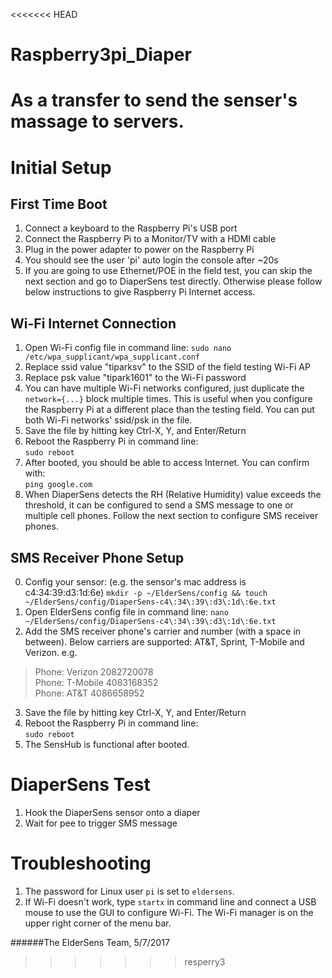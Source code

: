 <<<<<<< HEAD
# Raspberry3pi_Diaper
As a transfer to send the senser's massage to servers.
=======
Initial Setup
=============

First Time Boot
---------------
1. Connect a keyboard to the Raspberry Pi's USB port
2. Connect the Raspberry Pi to a Monitor/TV with a HDMI cable
3. Plug in the power adapter to power on the Raspberry Pi
4. You should see the user 'pi' auto login the console after ~20s
5. If you are going to use Ethernet/POE in the field test, you can skip the
   next section and go to DiaperSens test directly. Otherwise please follow
   below instructions to give Raspberry Pi Internet access.

Wi-Fi Internet Connection
-------------------------
1. Open Wi-Fi config file in command line:
`sudo nano /etc/wpa_supplicant/wpa_supplicant.conf`
2. Replace ssid value "tiparksv" to the SSID of the field testing Wi-Fi AP
3. Replace psk value "tipark1601" to the Wi-Fi password
4. You can have multiple Wi-Fi networks configured, just duplicate the
   `network={...}` block multiple times. This is useful when you configure
   the Raspberry Pi at a different place than the testing field. You can put
   both Wi-Fi networks' ssid/psk in the file.
5. Save the file by hitting key Ctrl-X, Y, and Enter/Return
6. Reboot the Raspberry Pi in command line:  
`sudo reboot`
7. After booted, you should be able to access Internet. You can confirm with:  
`ping google.com`
8. When DiaperSens detects the RH (Relative Humidity) value exceeds the
   threshold, it can be configured to send a SMS message to one or multiple
   cell phones. Follow the next section to configure SMS receiver phones.

SMS Receiver Phone Setup
------------------------
0. Config your sensor: (e.g. the sensor's mac address is c4:34:39:d3:1d:6e)
`mkdir -p ~/ElderSens/config && touch ~/ElderSens/config/DiaperSens-c4\:34\:39\:d3\:1d\:6e.txt`
1. Open ElderSens config file in command line:
`nano ~/ElderSens/config/DiaperSens-c4\:34\:39\:d3\:1d\:6e.txt`
2. Add the SMS receiver phone's carrier and number (with a space in between).
   Below carriers are supported: AT&T, Sprint, T-Mobile and Verizon. e.g.  
> Phone: Verizon 2082720078  
> Phone: T-Mobile 4083168352  
> Phone: AT&T 4086658952  

3. Save the file by hitting key Ctrl-X, Y, and Enter/Return
4. Reboot the Raspberry Pi in command line:  
`sudo reboot`
5. The SensHub is functional after booted.


DiaperSens Test
===============
1. Hook the DiaperSens sensor onto a diaper
2. Wait for pee to trigger SMS message


Troubleshooting
===============
1. The password for Linux user `pi` is set to `eldersens`.
2. If Wi-Fi doesn't work, type `startx` in command line and connect a USB mouse
   to use the GUI to configure Wi-Fi. The Wi-Fi manager is on the upper right
   corner of the menu bar.


######The ElderSens Team, 5/7/2017
>>>>>>> resperry3
